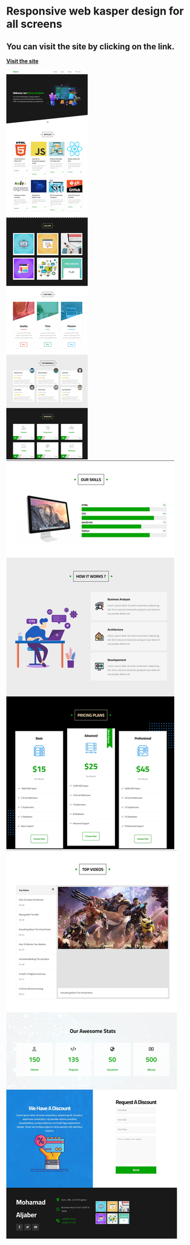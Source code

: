 # Responsive web  kasper design for all screens
## You can visit the site by clicking on the link.
**[Visit the site](https://website-template-three.netlify.app/)**
<br>
<br>
![templeate-three](imgs/photo_Project.jpeg)
![templeate-three](imgs/photo_Project2.jpeg)
![templeate-three](imgs/photo_Project3.jpeg)
